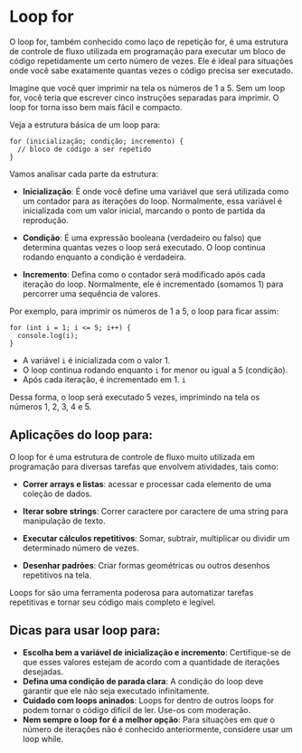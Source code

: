 # Loop for

O loop for, também conhecido como laço de repetição for, é uma estrutura de controle de fluxo utilizada em programação para executar um bloco de código repetidamente um certo número de vezes. Ele é ideal para situações onde você sabe exatamente quantas vezes o código precisa ser executado.

Imagine que você quer imprimir na tela os números de 1 a 5.   Sem um loop for, você teria que escrever cinco instruções separadas para imprimir. O loop for torna isso bem mais fácil e compacto.

Veja a estrutura básica de um loop para:

```
for (inicialização; condição; incremento) {
  // bloco de código a ser repetido
}
```

Vamos analisar cada parte da estrutura:

- **Inicialização**: É onde você define uma variável que será utilizada como um contador para as iterações do loop. Normalmente, essa variável é inicializada com um valor inicial, marcando o ponto de partida da reprodução.

- **Condição**: É uma expressão booleana (verdadeiro ou falso) que determina quantas vezes o loop será executado. O loop continua rodando enquanto a condição é verdadeira.

- **Incremento**: Defina como o contador será modificado após cada iteração do loop. Normalmente, ele é incrementado (somamos 1) para percorrer uma sequência de valores.

Por exemplo, para imprimir os números de 1 a 5, o loop para ficar assim:

```
for (int i = 1; i <= 5; i++) {
  console.log(i);
}
```

- A variável `i` é inicializada com o valor 1.
- O loop continua rodando enquanto `i` for menor ou igual a 5 (condição).
- Após cada iteração, é incrementado em 1. `i`

Dessa forma, o loop será executado 5 vezes, imprimindo na tela os números 1, 2, 3, 4 e 5.

## Aplicações do loop para:

O loop for é uma estrutura de controle de fluxo muito utilizada em programação para diversas tarefas que envolvem atividades, tais como:

- **Correr arrays e listas**: acessar e processar cada elemento de uma coleção de dados.

- **Iterar sobre strings**: Correr caractere por caractere de uma string para manipulação de texto.

- **Executar cálculos repetitivos**: Somar, subtrair, multiplicar ou dividir um determinado número de vezes.

- **Desenhar padrões**: Criar formas geométricas ou outros desenhos repetitivos na tela.

Loops for são uma ferramenta poderosa para automatizar tarefas repetitivas e tornar seu código mais completo e legível.

## Dicas para usar loop para:

- **Escolha bem a variável de inicialização e incremento**: Certifique-se de que esses valores estejam de acordo com a quantidade de iterações desejadas.
- **Defina uma condição de parada clara**: A condição do loop deve garantir que ele não seja executado infinitamente.
- **Cuidado com loops aninados**: Loops for dentro de outros loops for podem tornar o código difícil de ler. Use-os com moderação.
- **Nem sempre o loop for é a melhor opção**: Para situações em que o número de iterações não é conhecido anteriormente, considere usar um loop while.